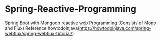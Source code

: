 # Spring-Reactive-Programming
Spring Boot with Mongodb reactive web Programming (Consists of Mono and Flux)
Reference howtodoinjava(https://howtodoinjava.com/spring-webflux/spring-webflux-tutorial/)
